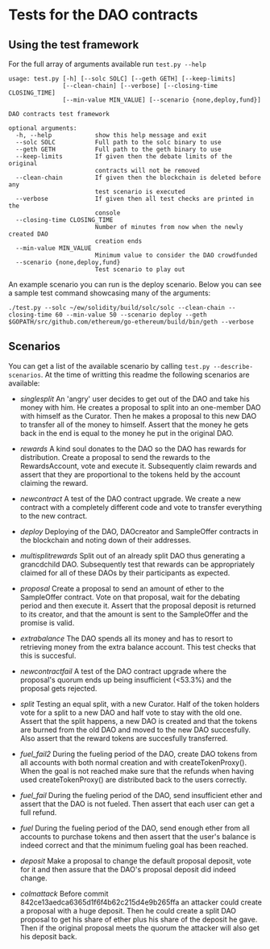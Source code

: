# Tests for the DAO contracts

## Using the test framework

For the full array of arguments available run `test.py --help`

```
usage: test.py [-h] [--solc SOLC] [--geth GETH] [--keep-limits]
               [--clean-chain] [--verbose] [--closing-time CLOSING_TIME]
               [--min-value MIN_VALUE] [--scenario {none,deploy,fund}]

DAO contracts test framework

optional arguments:
  -h, --help            show this help message and exit
  --solc SOLC           Full path to the solc binary to use
  --geth GETH           Full path to the geth binary to use
  --keep-limits         If given then the debate limits of the original
                        contracts will not be removed
  --clean-chain         If given then the blockchain is deleted before any
                        test scenario is executed
  --verbose             If given then all test checks are printed in the
                        console
  --closing-time CLOSING_TIME
                        Number of minutes from now when the newly created DAO
                        creation ends
  --min-value MIN_VALUE
                        Minimum value to consider the DAO crowdfunded
  --scenario {none,deploy,fund}
                        Test scenario to play out
```

An example scenario you can run is the deploy scenario. Below you can see a sample test command showcasing many of the arguments:

```
./test.py --solc ~/ew/solidity/build/solc/solc --clean-chain --closing-time 60 --min-value 50 --scenario deploy --geth $GOPATH/src/github.com/ethereum/go-ethereum/build/bin/geth --verbose
```

## Scenarios

You can get a list of the available scenario by calling `test.py --describe-scenarios`. At
the time of writting this readme the following scenarios are available:

- *singlesplit*
 An 'angry' user decides to get out of the DAO and take his money with
him. He creates a proposal to split into an one-member DAO with
himself as the Curator. Then he makes a proposal to this new DAO to
transfer all of the money to himself. Assert that the money he gets
back in the end is equal to the money he put in the original DAO.

- *rewards*
 A kind soul donates to the DAO so the DAO has rewards for
distribution. Create a proposal to send the rewards to the
RewardsAccount, vote and execute it. Subsequently claim rewards and
assert that they are proportional to the tokens held by the account
claiming the reward.

- *newcontract*
A test of the DAO contract upgrade. We create a new contract with a
completely different code and vote to transfer everything to the new
contract.

- *deploy*
Deploying of the DAO, DAOcreator and SampleOffer contracts in the
blockchain and noting down of their addresses.

- *multisplitrewards*
Split out of an already split DAO thus generating a grancdchild DAO.
Subsequently test that rewards can be appropriately claimed for all of
these DAOs by their participants as expected.

- *proposal*
Create a proposal to send an amount of ether to the SampleOffer
contract. Vote on that proposal, wait for the debating period and then
execute it. Assert that the proposal deposit is returned to its
creator, and that the amount is sent to the SampleOffer and the
promise is valid.

- *extrabalance*
The DAO spends all its money and has to resort to retrieving money
from the extra balance account. This test checks that this is
succesful.

- *newcontractfail*
A test of the DAO contract upgrade where the proposal's quorum ends up
being insufficient (<53.3%) and the proposal gets rejected.

- *split*
 Testing an equal split, with a new Curator. Half of the token holders
vote for a split to a new DAO and half vote to stay with the old one.
Assert that the split happens, a new DAO is created and that the
tokens are burned from the old DAO and moved to the new DAO
succesfully. Also assert that the reward tokens are succesfully
transferred.

- *fuel_fail2*
During the fueling period of the DAO, create DAO tokens from all accounts
with both normal creation and with createTokenProxy(). When the goal is
not reached make sure that the refunds when having used
createTokenProxy() are distributed back to the users correctly.

- *fuel_fail*
During the fueling period of the DAO, send insufficient ether and
assert that the DAO is not fueled. Then assert that each user can get
a full refund.

- *fuel*
During the fueling period of the DAO, send enough ether from all
accounts to purchase tokens and then assert that the user's balance is
indeed correct and that the minimum fueling goal has been reached.

- *deposit*
Make a proposal to change the default proposal deposit, vote for it
and then assure that the DAO's proposal deposit did indeed change.

- *colmattack*
Before commit 842ce13aedca6365d1f6f4b62c215d4e9b265ffa an attacker
could create a proposal with a huge deposit. Then he could create a
split DAO proposal to get his share of ether plus his share of the
deposit he gave. Then if the original proposal meets the quorum the
attacker will also get his deposit back.

